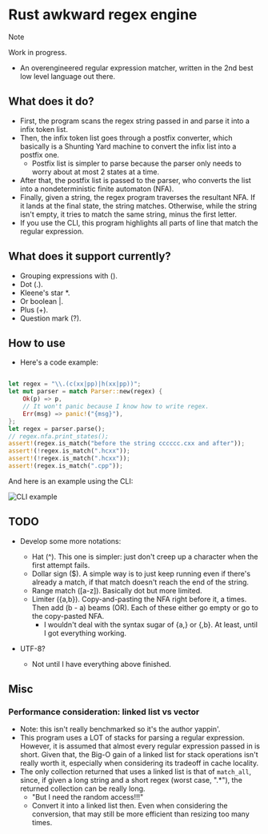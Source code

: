 # Rust awkward regex engine

> [!NOTE]
> Work in progress.

- An overengineered regular expression matcher, written in the 2nd best low level
language out there.

## What does it do?

- First, the program scans the regex string passed in and parse it into a infix
token list.
- Then, the infix token list goes through a postfix converter, which basically
is a Shunting Yard machine to convert the infix list into a postfix one.
  - Postfix list is simpler to parse because the parser only needs to worry
  about at most 2 states at a time.
- After that, the postfix list is passed to the parser, who converts the list
into a nondeterministic finite automaton (NFA).
- Finally, given a string, the regex program traverses the resultant NFA.
If it lands at the final state, the string matches. Otherwise, while the string
isn't empty, it tries to match the same string, minus the first letter.
- If you use the CLI, this program highlights all parts of line that match the
regular expression.

## What does it support currently?

- Grouping expressions with ().
- Dot (.).
- Kleene's star \*.
- Or boolean |.
- Plus (+).
- Question mark (?).

## How to use

- Here's a code example:

```rust

let regex = "\\.(c(xx|pp)|h(xx|pp))";
let mut parser = match Parser::new(regex) {
    Ok(p) => p,
    // It won't panic because I know how to write regex.
    Err(msg) => panic!("{msg}"),
};
let regex = parser.parse();
// regex.nfa.print_states();
assert!(regex.is_match("before the string cccccc.cxx and after"));
assert!(!regex.is_match(".hcxx"));
assert!(!regex.is_match(".hcxx"));
assert!(regex.is_match(".cpp"));

```

And here is an example using the CLI:

![CLI example](https://github.com/user-attachments/assets/22b5dc13-9d71-4690-b8f9-46f16790f38f)

## TODO

- Develop some more notations:
  - Hat (^). This one is simpler: just don't creep up a character when the
  first attempt fails.
  - Dollar sign ($). A simple way is to just keep running even if there's already
  a match, if that match doesn't reach the end of the string.
  - Range match (\[a-z\]). Basically dot but more limited.
  - Limiter ({a,b}). Copy-and-pasting the NFA right before it, a times. Then add
  (b - a) beams (OR). Each of these either go empty or go to the copy-pasted NFA.
    - I wouldn't deal with the syntax sugar of {a,} or {,b}. At least, until I got
    everything working.

- UTF-8?
  - Not until I have everything above finished.

## Misc

### Performance consideration: linked list vs vector

- Note: this isn't really benchmarked so it's the author yappin'.
- This program uses a LOT of stacks for parsing a regular expression. However,
it is assumed that almost every regular expression passed in is short. Given
that, the Big-O gain of a linked list for stack operations isn't really worth
it, especially when considering its tradeoff in cache locality.
- The only collection returned that uses a linked list is that of `match_all`,
since, if given a long string and a short regex (worst case, ".\*"), the
returned collection can be really long.
  - "But I need the random access!!!"
  - Convert it into a linked list then. Even when considering the conversion, that
  may still be more efficient than resizing too many times.
